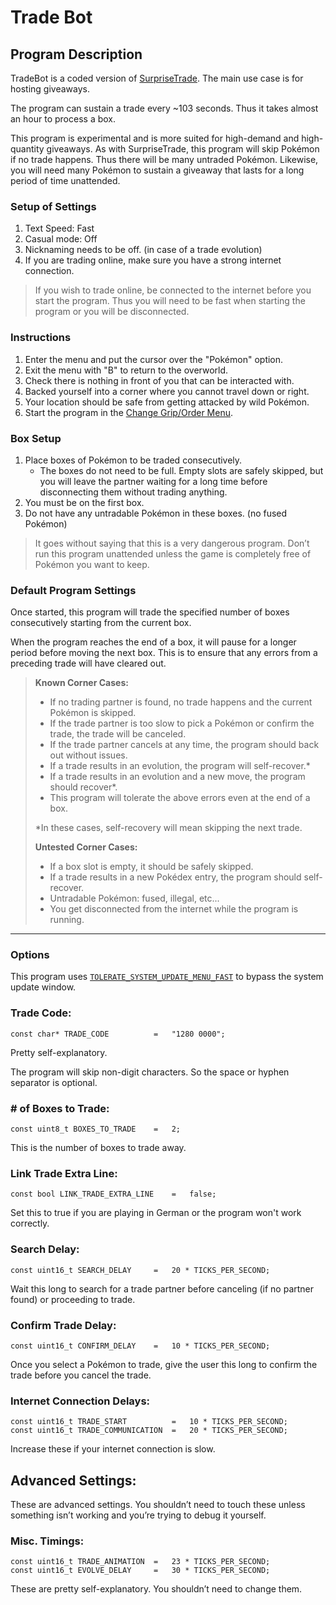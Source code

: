 # Trade Bot

## Program Description

TradeBot is a coded version of [SurpriseTrade](https://github.com/PokemonAutomation/SwSh-Arduino/wiki/Basic:-SurpriseTrade). The main use case is for hosting giveaways.

The program can sustain a trade every ~103 seconds. Thus it takes almost an hour to process a box. 

This program is experimental and is more suited for high-demand and high-quantity giveaways. As with SurpriseTrade, this program will skip Pokémon if no trade happens. Thus there will be many untraded Pokémon. Likewise, you will need many Pokémon to sustain a giveaway that lasts for a long period of time unattended.

### Setup of Settings

1. Text Speed: Fast
2. Casual mode: Off
3. Nicknaming needs to be off. (in case of a trade evolution)
4. If you are trading online, make sure you have a strong internet connection.

> If you wish to trade online, be connected to the internet before you start the program. Thus you will need to be fast when starting the program or you will be disconnected.

### Instructions

1. Enter the menu and put the cursor over the "Pokémon" option.
2. Exit the menu with "B" to return to the overworld.
3. Check there is nothing in front of you that can be interacted with.
4. Backed yourself into a corner where you cannot travel down or right.
5. Your location should be safe from getting attacked by wild Pokémon.
6. Start the program in the [Change Grip/Order Menu](https://github.com/PokemonAutomation/SwSh-Arduino/wiki/Appendix:-ChangeGripOrderMenu).

### Box Setup

1. Place boxes of Pokémon to be traded consecutively.
   - The boxes do not need to be full. Empty slots are safely skipped, but you will leave the partner waiting for a long time before disconnecting them without trading anything.
2. You must be on the first box.
3. Do not have any untradable Pokémon in these boxes. (no fused Pokémon)

> It goes without saying that this is a very dangerous program. Don’t run this program unattended unless the game is completely free of Pokémon you want to keep.

### Default Program Settings

Once started, this program will trade the specified number of boxes consecutively starting from the current box.

When the program reaches the end of a box, it will pause for a longer period before moving the next box. This is to ensure that any errors from a preceding trade will have cleared out.


   > **Known Corner Cases:**
   > - If no trading partner is found, no trade happens and the current Pokémon is skipped.
   > - If the trade partner is too slow to pick a Pokémon or confirm the trade, the trade will be canceled.
   > - If the trade partner cancels at any time, the program should back out without issues.
   > - If a trade results in an evolution, the program will self-recover.*
   > - If a trade results in an evolution and a new move, the program should recover*.
   > - This program will tolerate the above errors even at the end of a box.
   > 
   > *In these cases, self-recovery will mean skipping the next trade.
   > 
   > **Untested Corner Cases:**
   > - If a box slot is empty, it should be safely skipped.
   > - If a trade results in a new Pokédex entry, the program should self-recover.
   > - Untradable Pokémon: fused, illegal, etc...
   > - You get disconnected from the internet while the program is running.

***

### Options

This program uses [`TOLERATE_SYSTEM_UPDATE_MENU_FAST`](https://github.com/PokemonAutomation/SwSh-Arduino/wiki/Appendix:-GlobalSettings#tolerate-system-update-menu-fast) to bypass the system update window.

### Trade Code:
```
const char* TRADE_CODE          =   "1280 0000";
```
Pretty self-explanatory.

The program will skip non-digit characters. So the space or hyphen separator is optional.

### # of Boxes to Trade:
```
const uint8_t BOXES_TO_TRADE    =   2;
```
This is the number of boxes to trade away.

### Link Trade Extra Line:
```
const bool LINK_TRADE_EXTRA_LINE    =   false;
```
Set this to true if you are playing in German or the program won't work correctly.

### Search Delay:
```
const uint16_t SEARCH_DELAY     =   20 * TICKS_PER_SECOND;
```
Wait this long to search for a trade partner before canceling (if no partner found) or proceeding to trade.

### Confirm Trade Delay:
```
const uint16_t CONFIRM_DELAY    =   10 * TICKS_PER_SECOND;
```
Once you select a Pokémon to trade, give the user this long to confirm the trade before you cancel the trade.

### Internet Connection Delays:
```
const uint16_t TRADE_START          =   10 * TICKS_PER_SECOND;
const uint16_t TRADE_COMMUNICATION  =   20 * TICKS_PER_SECOND;
```
Increase these if your internet connection is slow.

## Advanced Settings:
These are advanced settings. You shouldn’t need to touch these unless something isn’t working and you’re trying to debug it yourself.

### Misc. Timings:
```
const uint16_t TRADE_ANIMATION  =   23 * TICKS_PER_SECOND;
const uint16_t EVOLVE_DELAY     =   30 * TICKS_PER_SECOND;
```
These are pretty self-explanatory. You shouldn’t need to change them. 
